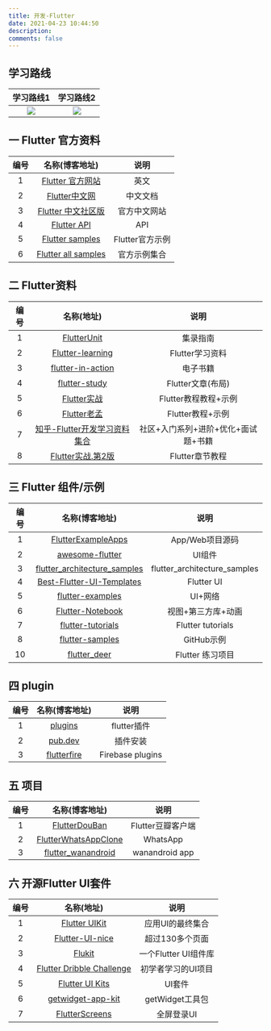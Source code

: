 ```yaml
---
title: 开发-Flutter
date: 2021-04-23 10:44:50
description: 
comments: false
---
```

## 学习路线

| 学习路线1 | 学习路线2 |
| :-------: | :-------: |
|  ![][1]   |  ![][2]   |

##  一 Flutter 官方资料

| 编号 |                        名称(博客地址)                        |      说明       |
| :--: | :----------------------------------------------------------: | :-------------: |
|  1   |           [Flutter 官方网站](https://flutter.dev/)           |      英文       |
|  2   | [Flutter中文网](https://flutter.cn/docs/get-started/install) |    中文文档     |
|  3   |          [Flutter 中文社区版](https://flutter.cn/)           |  官方中文网站   |
|  4   |     [Flutter API](https://api.flutter-io.cn/index.html)      |       API       |
|  5   |    [Flutter samples](https://github.com/flutter/samples)     | Flutter官方示例 |
|  6   |  [Flutter all samples](https://flutter.github.io/samples/#)  |  官方示例集合   |

## 二 Flutter资料

| 编号 |                          名称(地址)                          |                说明                 |
| :--: | :----------------------------------------------------------: | :---------------------------------: |
|  1   |  [FlutterUnit](https://github.com/toly1994328/FlutterUnit)   |              集录指南               |
|  2   | [ Flutter-learning](https://github.com/AweiLoveAndroid/Flutter-learning) |           Flutter学习资料           |
|  3   | [flutter-in-action](https://github.com/flutterchina/flutter-in-action) |              电子书籍               |
|  4   | [flutter-study](https://github.com/yang7229693/flutter-study) |          Flutter文章(布局)          |
|  5   | [Flutter实战](https://book.flutterchina.club/#%E7%BC%98%E8%B5%B7) |        Flutter教程教程+示例         |
|  6   |             [Flutter老孟](http://laomengit.com/)             |          Flutter教程+示例           |
|  7   | [知乎-Flutter开发学习资料集合](https://zhuanlan.zhihu.com/p/457923294) | 社区+入门系列+进阶+优化+面试题+书籍 |
|  8   | [Flutter实战.第2版](https://book.flutterchina.club/preface.html) |           Flutter章节教程           |

## 三 Flutter 组件/示例

| 编号 |                        名称(博客地址)                        |             说明             |
| :--: | :----------------------------------------------------------: | :--------------------------: |
|  1   | [FlutterExampleApps](https://github.com/iampawan/FlutterExampleApps) |       App/Web项目源码        |
|  2   | [awesome-flutter](https://github.com/Solido/awesome-flutter) |            UI组件            |
|  3   | [flutter_architecture_samples](https://github.com/brianegan/flutter_architecture_samples) | flutter_architecture_samples |
|  4   | [Best-Flutter-UI-Templates](https://github.com/mitesh77/Best-Flutter-UI-Templates) |          Flutter UI          |
|  5   | [flutter-examples](https://github.com/nisrulz/flutter-examples) |           UI+网络            |
|  6   | [Flutter-Notebook](https://github.com/OpenFlutter/Flutter-Notebook) |      视图+第三方库+动画      |
|  7   | [flutter-tutorials](https://github.com/FilledStacks/flutter-tutorials) |      Flutter tutorials       |
|  8   | [flutter-samples](https://github.com/diegoveloper/flutter-samples) |          GitHub示例          |
|  10  |  [flutter_deer](https://github.com/simplezhli/flutter_deer)  |       Flutter 练习项目       |

## 四 plugin

| 编号 |                        名称(博客地址)                        |       说明       |
| :--: | :----------------------------------------------------------: | :--------------: |
|  1   |        [plugins](https://github.com/flutter/plugins)         |   flutter插件    |
|  2   |        [pub.dev](https://pub.flutter-io.cn/packages)         |     插件安装     |
|  3   | [ flutterfire](https://github.com/FirebaseExtended/flutterfire) | Firebase plugins |

## 五 项目

| 编号 |                        名称(博客地址)                        |       说明        |
| :--: | :----------------------------------------------------------: | :---------------: |
|  1   |  [FlutterDouBan](https://github.com/kaina404/FlutterDouBan)  | Flutter豆瓣客户端 |
|  2   | [FlutterWhatsAppClone](https://github.com/iampawan/FlutterWhatsAppClone) |     WhatsApp      |
|  3   | [flutter_wanandroid](https://github.com/Sky24n/flutter_wanandroid) |  wanandroid app   |

## 六 开源Flutter UI套件

| 编号 |                          名称(地址)                          |         说明         |
| :--: | :----------------------------------------------------------: | :------------------: |
|  1   | [Flutter UIKit](https://github.com/iampawan/Flutter-UI-Kit)  |   应用UI的最终集合   |
|  2   | [Flutter-UI-nice](https://github.com/nb312/flutter-ui-nice)  |   超过130多个页面    |
|  3   |       [Flukit](https://github.com/flutterchina/flukit)       | 一个Flutter UI组件库 |
|  4   | [Flutter Dribble Challenge](https://github.com/singhbhavneet/Flutter-Dribbble-Challenge) |  初学者学习的UI项目  |
|  5   | [Flutter UI Kits](https://github.com/leoelstin/Flutter-UI-Kits) |        UI套件        |
|  6   | [getwidget-app-kit](https://github.com/ionicfirebaseapp/getwidget-app-kit) |   getWidget工具包    |
|  7   | [FlutterScreens](https://github.com/samarthagarwal/FlutterScreens) |      全屏登录UI      |



[1]:https://cdn.staticaly.com/gh/PGzxc/CDN/master/blog-learn-route/Flutter-Learning-route-1.jpg
[2]:https://cdn.staticaly.com/gh/PGzxc/CDN/master/blog-learn-route/Flutter-Learning-route-2.jpg
